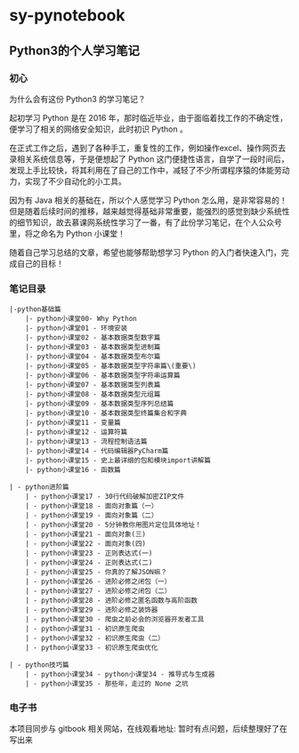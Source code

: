 # sy-pynotebook

## Python3的个人学习笔记

### 初心

为什么会有这份 Python3 的学习笔记？

起初学习 Python 是在 2016 年，那时临近毕业，由于面临着找工作的不确定性，便学习了相关的网络安全知识，此时初识 Python 。

在正式工作之后，遇到了各种手工，重复性的工作，例如操作excel、操作网页去录相关系统信息等，于是便想起了 Python 这门便捷性语言，自学了一段时间后，发现上手比较快，将其利用在了自己的工作中，减轻了不少所谓程序猿的体能劳动力，实现了不少自动化的小工具。

因为有 Java 相关的基础在，所以个人感觉学习 Python 怎么用，是非常容易的！但是随着后续时间的推移，越来越觉得基础非常重要，能强烈的感觉到缺少系统性的细节知识，故去慕课网系统性学习了一番，有了此份学习笔记，在个人公众号里，将之命名为 Python 小课堂！

随着自己学习总结的文章，希望也能够帮助想学习 Python 的入门者快速入门，完成自己的目标！

### 笔记目录

```
|-python基础篇
    |- python小课堂00- Why Python
    |- python小课堂01 - 环境安装
    |- python小课堂02 - 基本数据类型数字篇
    |- python小课堂03 - 基本数据类型进制篇
    |- python小课堂04 - 基本数据类型布尔篇
    |- python小课堂05 - 基本数据类型字符串篇\(重要\)
    |- python小课堂06 - 基本数据类型字符串运算篇
    |- python小课堂07 - 基本数据类型列表篇
    |- python小课堂08 - 基本数据类型元组篇
    |- python小课堂09 - 基本数据类型序列总结篇
    |- python小课堂10 - 基本数据类型终篇集合和字典
    |- python小课堂11 - 变量篇
    |- python小课堂12 - 运算符篇
    |- python小课堂13 - 流程控制语法篇
    |- python小课堂14 - 代码编辑器PyCharm篇
    |- python小课堂15 - 史上最详细的包和模块import讲解篇
    |- python小课堂16 - 函数篇
```


```
| - python进阶篇
    | - python小课堂17 - 30行代码破解加密ZIP文件
    | - python小课堂18 - 面向对象篇（一）
    | - python小课堂19 - 面向对象篇（二）
    | - python小课堂20 - 5分钟教你用图片定位具体地址！
    | - python小课堂21 - 面向对象(三)
    | - python小课堂22 - 面向对象(四)
    | - python小课堂23 - 正则表达式(一)
    | - python小课堂24 - 正则表达式(二)
    | - python小课堂25 - 你真的了解JSON嘛？
    | - python小课堂26 - 进阶必修之闭包（一）
    | - python小课堂27 - 进阶必修之闭包（二）
    | - python小课堂28 - 进阶必修之匿名函数与高阶函数
    | - python小课堂29 - 进阶必修之装饰器
    | - python小课堂30 - 爬虫之前必会的浏览器开发者工具
    | - python小课堂31 - 初识原生爬虫
    | - python小课堂32 - 初识原生爬虫（二）
    | - python小课堂33 - 初识原生爬虫优化
```

```
| - python技巧篇
    | - python小课堂34 - python小课堂34 - 推导式与生成器
	| - python小课堂35 - 那些年，走过的 None 之坑

```
### 电子书
本项目同步与 gitbook 相关网站，在线观看地址: 暂时有点问题，后续整理好了在写出来